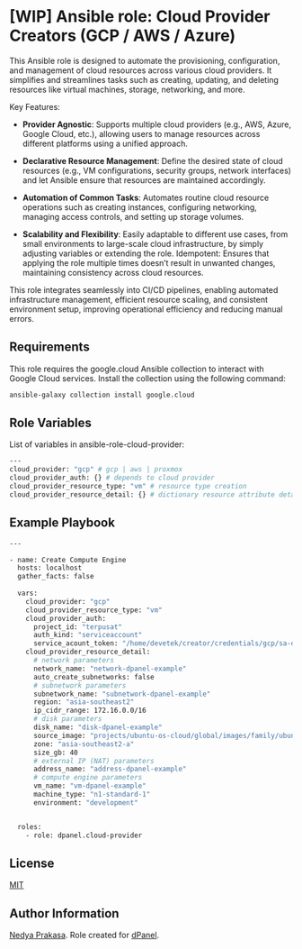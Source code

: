 [WIP] Ansible role: Cloud Provider Creators (GCP / AWS / Azure)
=========

This Ansible role is designed to automate the provisioning, configuration, and management of cloud resources across various cloud providers. It simplifies and streamlines tasks such as creating, updating, and deleting resources like virtual machines, storage, networking, and more.

Key Features:
- **Provider Agnostic**: Supports multiple cloud providers (e.g., AWS, Azure, Google Cloud, etc.), allowing users to manage resources across different platforms using a unified approach.

- **Declarative Resource Management**: Define the desired state of cloud resources (e.g., VM configurations, security groups, network interfaces) and let Ansible ensure that resources are maintained accordingly.

- **Automation of Common Tasks**: Automates routine cloud resource operations such as creating instances, configuring networking, managing access controls, and setting up storage volumes.

- **Scalability and Flexibility**: Easily adaptable to different use cases, from small environments to large-scale cloud infrastructure, by simply adjusting variables or extending the role.
Idempotent: Ensures that applying the role multiple times doesn’t result in unwanted changes, maintaining consistency across cloud resources.

This role integrates seamlessly into CI/CD pipelines, enabling automated infrastructure management, efficient resource scaling, and consistent environment setup, improving operational efficiency and reducing manual errors.


Requirements
------------

This role requires the google.cloud Ansible collection to interact with Google Cloud services. Install the collection using the following command:

```sh
ansible-galaxy collection install google.cloud
```

Role Variables
--------------

List of variables in ansible-role-cloud-provider:

```sh
---
cloud_provider: "gcp" # gcp | aws | proxmox
cloud_provider_auth: {} # depends to cloud provider
cloud_provider_resource_type: "vm" # resource type creation
cloud_provider_resource_detail: {} # dictionary resource attribute detail
```

Example Playbook
----------------

```sh
---

- name: Create Compute Engine
  hosts: localhost
  gather_facts: false
  
  vars:
    cloud_provider: "gcp"
    cloud_provider_resource_type: "vm"
    cloud_provider_auth:
      project_id: "terpusat"
      auth_kind: "serviceaccount"
      service_acount_token: "/home/devetek/creator/credentials/gcp/sa-development.json"
    cloud_provider_resource_detail:
      # network parameters
      network_name: "network-dpanel-example"
      auto_create_subnetworks: false
      # subnetwork parameters
      subnetwork_name: "subnetwork-dpanel-example"
      region: "asia-southeast2"
      ip_cidr_range: 172.16.0.0/16
      # disk parameters
      disk_name: "disk-dpanel-example"
      source_image: "projects/ubuntu-os-cloud/global/images/family/ubuntu-2204-lts"
      zone: "asia-southeast2-a"
      size_gb: 40
      # external IP (NAT) parameters
      address_name: "address-dpanel-example"
      # compute engine parameters
      vm_name: "vm-dpanel-example"
      machine_type: "n1-standard-1"
      environment: "development"


  roles:
    - role: dpanel.cloud-provider
```

License
-------

[MIT]

Author Information
------------------

[Nedya Prakasa]. Role created for [dPanel].

[dPanel]: https://cloud.terpusat.com/
[Nedya Prakasa]: https://github.com/prakasa1904
[mit]: https://opensource.org/licenses/MIT
[devetek]: https://github.com/devetek
[alicloud]: https://github.com/alibaba/alibaba.alicloud
[amazon.aws]: https://github.com/ansible-collections/amazon.aws
[google.cloud]: https://github.com/ansible-collections/google.cloud
[microsoft.azure]: https://github.com/ansible-collections/azure
[hetzner.hcloud]: https://github.com/ansible-collections/hetzner.hcloud
[community.digitalocean]: https://github.com/ansible-collections/community.digitalocean